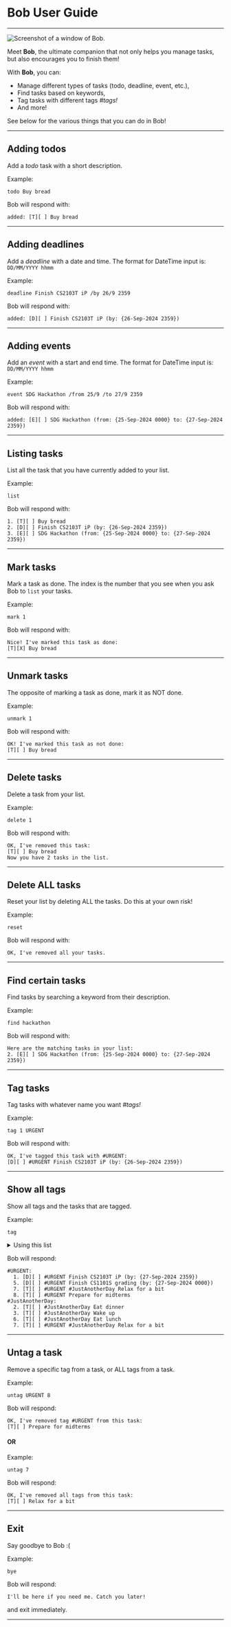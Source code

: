 # Bob User Guide

---

![Screenshot of a window of Bob.](./Ui.png)

Meet **Bob**, the ultimate companion that not only helps you manage tasks, 
but also encourages you to finish them!

With **Bob**, you can:
- Manage different types of tasks (todo, deadline, event, etc.),
- Find tasks based on keywords,
- Tag tasks with different tags _#tags!_
- And more!

See below for the various things that you can do in Bob!

---

## Adding todos

Add a _todo_ task with a short description.

Example: 

```
todo Buy bread
```

Bob will respond with:

```
added: [T][ ] Buy bread
```

---

## Adding deadlines

Add a _deadline_ with a date and time. 
The format for DateTime input is: `DD/MM/YYYY hhmm`

Example: 
```
deadline Finish CS2103T iP /by 26/9 2359
```

Bob will respond with:

```
added: [D][ ] Finish CS2103T iP (by: {26-Sep-2024 2359})
```

---

## Adding events

Add an _event_ with a start and end time. 
The format for DateTime input is: `DD/MM/YYYY hhmm`

Example: 

```
event SDG Hackathon /from 25/9 /to 27/9 2359
```

Bob will respond with:

```
added: [E][ ] SDG Hackathon (from: {25-Sep-2024 0000} to: {27-Sep-2024 2359})
```

---

## Listing tasks

List all the task that you have currently added to your list.

Example:

```
list
```

Bob will respond with:

```
1. [T][ ] Buy bread
2. [D][ ] Finish CS2103T iP (by: {26-Sep-2024 2359})
3. [E][ ] SDG Hackathon (from: {25-Sep-2024 0000} to: {27-Sep-2024 2359})
```

---

## Mark tasks

Mark a task as done. 
The index is the number that you see when you ask Bob to `list` your tasks.

Example:

```
mark 1
```

Bob will respond with:

```
Nice! I've marked this task as done:
[T][X] Buy bread
```

---

## Unmark tasks

The opposite of marking a task as done, mark it as NOT done.

Example:

```
unmark 1
```

Bob will respond with:

```
OK! I've marked this task as not done:
[T][ ] Buy bread
```

---

## Delete tasks

Delete a task from your list.

Example:

```
delete 1
```

Bob will respond with:

```
OK, I've removed this task:
[T][ ] Buy bread
Now you have 2 tasks in the list.
```

---

## Delete ALL tasks

Reset your list by deleting ALL the tasks. Do this at your own risk!

Example:

```
reset
```

Bob will respond with:

```
OK, I've removed all your tasks.
```

---

## Find certain tasks

Find tasks by searching a keyword from their description.

Example:

```
find hackathon
```

Bob will respond with:

```
Here are the matching tasks in your list:
2. [E][ ] SDG Hackathon (from: {25-Sep-2024 0000} to: {27-Sep-2024 2359})
```

---

## Tag tasks

Tag tasks with whatever name you want _#tags!_

Example:

```
tag 1 URGENT
```

Bob will respond with:

```
OK, I've tagged this task with #URGENT:
[D][ ] #URGENT Finish CS2103T iP (by: {26-Sep-2024 2359})
```

---

## Show all tags

Show all tags and the tasks that are tagged.

Example:

```
tag
```

<details>

<summary>Using this list</summary>

1. `[D][ ] #URGENT Finish CS2103T iP (by: {26-Sep-2024 2359})` <br>
2. `[T][ ] #JustAnotherDay Eat dinner` <br>
3. `[T][ ] #JustAnotherDay Wake up` <br>
4. `[E][ ] SDG Hackathon (from: {26-Sep-2024 0000} to: {28-Sep-2024 0000})` <br>
5. `[D][ ] #URGENT Finish CS1101S grading (by: {27-Sep-2024 0000})` <br>
6. `[T][ ] #JustAnotherDay Eat lunch` <br>
7. `[T][ ] #URGENT #JustAnotherDay Relax for a bit` <br>
8. `[T][ ] #URGENT Prepare for midterms` <br>

[Example Data File](./Bob.txt) <br>

</details>

Bob will respond:

```
#URGENT:
  1. [D][ ] #URGENT Finish CS2103T iP (by: {27-Sep-2024 2359})
  5. [D][ ] #URGENT Finish CS1101S grading (by: {27-Sep-2024 0000})
  7. [T][ ] #URGENT #JustAnotherDay Relax for a bit
  8. [T][ ] #URGENT Prepare for midterms
#JustAnotherDay:
  2. [T][ ] #JustAnotherDay Eat dinner
  3. [T][ ] #JustAnotherDay Wake up
  6. [T][ ] #JustAnotherDay Eat lunch
  7. [T][ ] #URGENT #JustAnotherDay Relax for a bit
```

---

## Untag a task

Remove a specific tag from a task, or ALL tags from a task.

Example:

```
untag URGENT 8
```

Bob will respond:

```
OK, I've removed tag #URGENT from this task:
[T][ ] Prepare for midterms
```

#### OR

Example:

```
untag 7
```

Bob will respond:

```
OK, I've removed all tags from this task:
[T][ ] Relax for a bit
```

---

## Exit

Say goodbye to Bob :(

Example:

```
bye
```

Bob will respond:

```
I'll be here if you need me. Catch you later!
```

and exit immediately.

---
